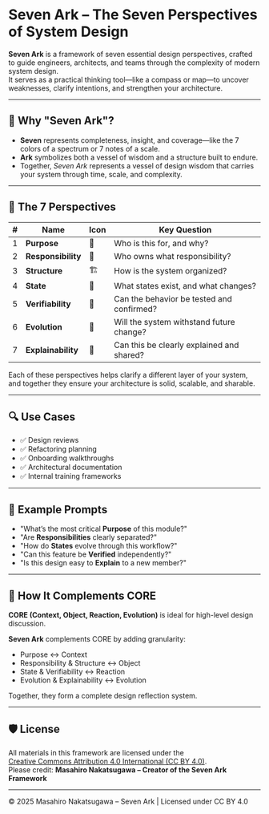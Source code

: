 # Seven Ark – The Seven Perspectives of System Design

**Seven Ark** is a framework of seven essential design perspectives, crafted to guide engineers, architects, and teams through the complexity of modern system design.  
It serves as a practical thinking tool—like a compass or map—to uncover weaknesses, clarify intentions, and strengthen your architecture.

---

## 🌈 Why "Seven Ark"?

- **Seven** represents completeness, insight, and coverage—like the 7 colors of a spectrum or 7 notes of a scale.
- **Ark** symbolizes both a vessel of wisdom and a structure built to endure.
- Together, *Seven Ark* represents a vessel of design wisdom that carries your system through time, scale, and complexity.

---

## 🧭 The 7 Perspectives

| # | Name             | Icon | Key Question |
|---|------------------|------|---------------|
| 1 | **Purpose**       | 🎯   | Who is this for, and why? |
| 2 | **Responsibility**| 🧩   | Who owns what responsibility? |
| 3 | **Structure**     | 🏗   | How is the system organized? |
| 4 | **State**         | 🔁   | What states exist, and what changes? |
| 5 | **Verifiability** | 🧪   | Can the behavior be tested and confirmed? |
| 6 | **Evolution**     | 🔄   | Will the system withstand future change? |
| 7 | **Explainability**| 🧠   | Can this be clearly explained and shared? |

Each of these perspectives helps clarify a different layer of your system, and together they ensure your architecture is solid, scalable, and sharable.

---

## 🔍 Use Cases

- ✅ Design reviews
- ✅ Refactoring planning
- ✅ Onboarding walkthroughs
- ✅ Architectural documentation
- ✅ Internal training frameworks

---

## 🧪 Example Prompts

- "What’s the most critical **Purpose** of this module?"
- "Are **Responsibilities** clearly separated?"
- "How do **States** evolve through this workflow?"
- "Can this feature be **Verified** independently?"
- "Is this design easy to **Explain** to a new member?"

---

## 🔧 How It Complements CORE

**CORE (Context, Object, Reaction, Evolution)** is ideal for high-level design discussion.

**Seven Ark** complements CORE by adding granularity:
- Purpose ↔ Context
- Responsibility & Structure ↔ Object
- State & Verifiability ↔ Reaction
- Evolution & Explainability ↔ Evolution

Together, they form a complete design reflection system.

---

## 🛡 License

All materials in this framework are licensed under the  
[Creative Commons Attribution 4.0 International (CC BY 4.0)](https://creativecommons.org/licenses/by/4.0/).  
Please credit: **Masahiro Nakatsugawa – Creator of the Seven Ark Framework**

---

© 2025 Masahiro Nakatsugawa – Seven Ark | Licensed under CC BY 4.0
